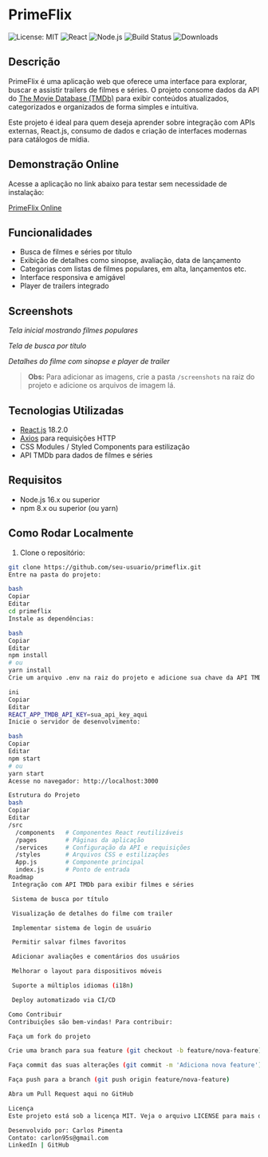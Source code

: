 # PrimeFlix

![License: MIT](https://img.shields.io/badge/license-MIT-green.svg)
![React](https://img.shields.io/badge/React-18.2.0-blue)
![Node.js](https://img.shields.io/badge/Node.js-16.x-green)
![Build Status](https://img.shields.io/badge/build-passing-brightgreen)
![Downloads](https://img.shields.io/badge/downloads-1k-brightgreen)

## Descrição

PrimeFlix é uma aplicação web que oferece uma interface para explorar, buscar e assistir trailers de filmes e séries. O projeto consome dados da API do [The Movie Database (TMDb)](https://www.themoviedb.org/) para exibir conteúdos atualizados, categorizados e organizados de forma simples e intuitiva.

Este projeto é ideal para quem deseja aprender sobre integração com APIs externas, React.js, consumo de dados e criação de interfaces modernas para catálogos de mídia.

## Demonstração Online

Acesse a aplicação no link abaixo para testar sem necessidade de instalação:

[PrimeFlix Online](https://primeflix-2ic7e3g78-carlon95s-projects.vercel.app/)

## Funcionalidades

- Busca de filmes e séries por título
- Exibição de detalhes como sinopse, avaliação, data de lançamento
- Categorias com listas de filmes populares, em alta, lançamentos etc.
- Interface responsiva e amigável
- Player de trailers integrado

## Screenshots

  
_Tela inicial mostrando filmes populares_

 
_Tela de busca por título_


_Detalhes do filme com sinopse e player de trailer_

> **Obs:** Para adicionar as imagens, crie a pasta `/screenshots` na raiz do projeto e adicione os arquivos de imagem lá.

## Tecnologias Utilizadas

- [React.js](https://reactjs.org/) 18.2.0
- [Axios](https://axios-http.com/) para requisições HTTP
- CSS Modules / Styled Components para estilização
- API TMDb para dados de filmes e séries

## Requisitos

- Node.js 16.x ou superior
- npm 8.x ou superior (ou yarn)

## Como Rodar Localmente

1. Clone o repositório:

```bash
git clone https://github.com/seu-usuario/primeflix.git
Entre na pasta do projeto:

bash
Copiar
Editar
cd primeflix
Instale as dependências:

bash
Copiar
Editar
npm install
# ou
yarn install
Crie um arquivo .env na raiz do projeto e adicione sua chave da API TMDb:

ini
Copiar
Editar
REACT_APP_TMDB_API_KEY=sua_api_key_aqui
Inicie o servidor de desenvolvimento:

bash
Copiar
Editar
npm start
# ou
yarn start
Acesse no navegador: http://localhost:3000

Estrutura do Projeto
bash
Copiar
Editar
/src
  /components   # Componentes React reutilizáveis
  /pages        # Páginas da aplicação
  /services     # Configuração da API e requisições
  /styles       # Arquivos CSS e estilizações
  App.js        # Componente principal
  index.js      # Ponto de entrada
Roadmap
 Integração com API TMDb para exibir filmes e séries

 Sistema de busca por título

 Visualização de detalhes do filme com trailer

 Implementar sistema de login de usuário

 Permitir salvar filmes favoritos

 Adicionar avaliações e comentários dos usuários

 Melhorar o layout para dispositivos móveis

 Suporte a múltiplos idiomas (i18n)

 Deploy automatizado via CI/CD

Como Contribuir
Contribuições são bem-vindas! Para contribuir:

Faça um fork do projeto

Crie uma branch para sua feature (git checkout -b feature/nova-feature)

Faça commit das suas alterações (git commit -m 'Adiciona nova feature')

Faça push para a branch (git push origin feature/nova-feature)

Abra um Pull Request aqui no GitHub

Licença
Este projeto está sob a licença MIT. Veja o arquivo LICENSE para mais detalhes.

Desenvolvido por: Carlos Pimenta
Contato: carlon95s@gmail.com
LinkedIn | GitHub
